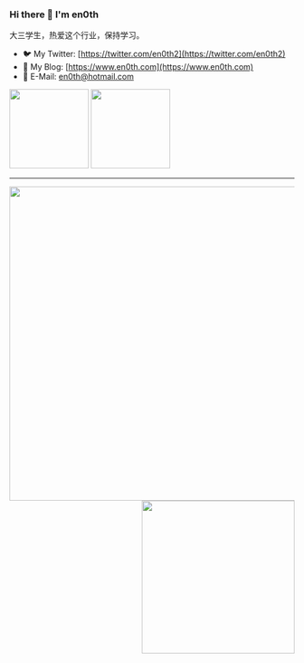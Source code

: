 ### Hi there 👋 I'm en0th
大三学生，热爱这个行业，保持学习。

- 🐦 My Twitter: [https://twitter.com/en0th2](https://twitter.com/en0th2)
- 📝 My Blog: [https://www.en0th.com](https://www.en0th.com)
- 📧 E-Mail: en0th@hotmail.com

<img src='https://img.shields.io/badge/-en0th/ElectricRat-3A77A9?style=flat-square&logo=joplin&logoColor=white&labelColor=6495ED' width='140px'> <img src='https://img.shields.io/badge/-en0th/SAI-00BFFF?style=flat-square&logo=javascript&logoColor=white&labelColor=6495ED' width='140px'>

***

<img src='http://github-profile-summary-cards.vercel.app/api/cards/profile-details?username=en0th&theme=nord_dark' width='555px'> <img align='right' src='http://github-profile-summary-cards.vercel.app/api/cards/stats?username=en0th&theme=nord_dark' width='270px'>

<!--
**linjiananallnt/linjiananallnt** is a ✨ _special_ ✨ repository because its `README.md` (this file) appears on your GitHub profile.

Here are some ideas to get you started:

- 🔭 I’m currently working on ...
- 🌱 I’m currently learning ...
- 👯 I’m looking to collaborate on ...
- 🤔 I’m looking for help with ...
- 💬 Ask me about ...
- 📫 How to reach me: ...
- 😄 Pronouns: ...
- ⚡ Fun fact: ...
-->
